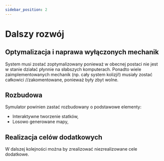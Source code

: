 ```yaml
---
sidebar_position: 2
---
```


# Dalszy rozwój

## Optymalizacja i naprawa wyłączonych mechanik 

System musi zostać zoptymalizowany ponieważ w obecnej postaci nie jest w stanie działać płynnie na słabszych komputerach. Ponadto wiele zaimplementowanych mechanik (np. cały system kolizji!) musiały zostać całkowici //zakomentowane, ponieważ były zbyt wolne. 

## Rozbudowa 

Symulator powinien zastać rozbudowany o podstawowe elementy:
+ Interaktywne tworzenie statków,
+ Losowo generowane mapy,

## Realizacja celów dodatkowych

W dalszej kolejności można by zrealizować niezrealizowane cele dodatkowe.